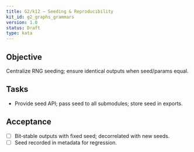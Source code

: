 ```yaml
---
title: G2/k12 — Seeding & Reproducibility
kit_id: g2_graphs_grammars
version: 1.0
status: Draft
type: kata
---
```

## Objective
Centralize RNG seeding; ensure identical outputs when seed/params equal.
## Tasks
- Provide seed API; pass seed to all submodules; store seed in exports.
## Acceptance
- [ ] Bit‑stable outputs with fixed seed; decorrelated with new seeds.  
- [ ] Seed recorded in metadata for regression.